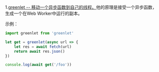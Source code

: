 1.[greenlet -- 移动一个异步函数到自己的线程。](https://github.com/developit/greenlet)他的原理是接受一个异步函数，生成一个在Web Worker中运行的副本。

示例：
```js
import greenlet from 'greenlet'

let get = greenlet(async url => {
	let res = await fetch(url)
	return await res.json()
})

console.log(await get('/foo'))
```